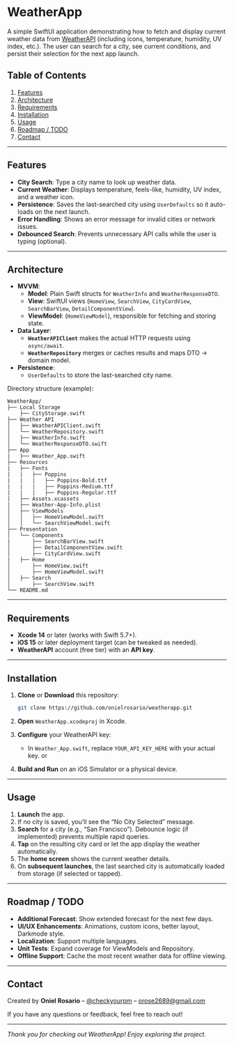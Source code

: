 # WeatherApp

A simple SwiftUI application demonstrating how to fetch and display current weather data from [WeatherAPI](https://www.weatherapi.com/) (including icons, temperature, humidity, UV index, etc.). The user can search for a city, see current conditions, and persist their selection for the next app launch.

## Table of Contents

1. [Features](#features)  
2. [Architecture](#architecture)  
3. [Requirements](#requirements)  
4. [Installation](#installation)  
5. [Usage](#usage)  
6. [Roadmap / TODO](#roadmap--todo)  
7. [Contact](#contact)

---

## Features

- **City Search**: Type a city name to look up weather data.  
- **Current Weather**: Displays temperature, feels-like, humidity, UV index, and a weather icon.  
- **Persistence**: Saves the last-searched city using `UserDefaults` so it auto-loads on the next launch.  
- **Error Handling**: Shows an error message for invalid cities or network issues.  
- **Debounced Search**: Prevents unnecessary API calls while the user is typing (optional).

---

## Architecture

- **MVVM**:  
  - **Model**: Plain Swift structs for `WeatherInfo` and `WeatherResponseDTO`.  
  - **View**: SwiftUI views (`HomeView`, `SearchView`, `CityCardView`, `SearchBarView`, `DetailComponentView`).  
  - **ViewModel**: (`HomeViewModel`), responsible for fetching and storing state.  
- **Data Layer**:  
  - **`WeatherAPIClient`** makes the actual HTTP requests using `async/await`.  
  - **`WeatherRepository`** merges or caches results and maps DTO → domain model.  
- **Persistence**:  
  - `UserDefaults` to store the last-searched city name.

Directory structure (example):
```
WeatherApp/
├── Local Storage
    ├── CityStorage.swift
├── Weather API
│   ├── WeatherAPIClient.swift
│   └── WeatherRepository.swift
│   ├── WeatherInfo.swift
│   └── WeatherResponseDTO.swift
├── App
|   ├── Weather_App.swift
├── Resources
|   ├── Fonts
|   |   ├── Poppins
|   |   |   ├── Poppins-Bold.ttf
|   |   |   ├── Poppins-Medium.ttf
|   |   |   ├── Poppins-Regular.ttf
|   ├── Assets.xcassets
|   ├── Weather-App-Info.plist
│   ├── ViewModels
│   │   ├── HomeViewModel.swift
│   │   └── SearchViewModel.swift
├── Presentation
│   └── Components
|       ├── SearchBarView.swift
│       ├── DetailComponentView.swift
│       ├── CityCardView.swift
|   ├── Home
│       ├── HomeView.swift
│       ├── HomeViewModel.swift
│   ├── Search
│       ├── SearchView.swift
└── README.md
```

---

## Requirements

- **Xcode 14** or later (works with Swift 5.7+).
- **iOS 15** or later deployment target (can be tweaked as needed).
- **WeatherAPI** account (free tier) with an **API key**.

---

## Installation

1. **Clone** or **Download** this repository:
   ```bash
   git clone https://github.com/onielrosario/weatherapp.git
   ```
2. **Open** `WeatherApp.xcodeproj` in Xcode.
3. **Configure** your WeatherAPI key:
   - In `Weather_App.swift`, replace `YOUR_API_KEY_HERE` with your actual key. or

4. **Build and Run** on an iOS Simulator or a physical device.

---

## Usage

1. **Launch** the app.
2. If no city is saved, you’ll see the “No City Selected” message.  
3. **Search** for a city (e.g., “San Francisco”). Debounce logic (if implemented) prevents multiple rapid queries.  
4. **Tap** on the resulting city card or let the app display the weather automatically.  
5. The **home screen** shows the current weather details.  
6. On **subsequent launches**, the last searched city is automatically loaded from storage (if selected or tapped).

---

## Roadmap / TODO

- **Additional Forecast**: Show extended forecast for the next few days.  
- **UI/UX Enhancements**: Animations, custom icons, better layout, Darkmode style.  
- **Localization**: Support multiple languages.  
- **Unit Tests**: Expand coverage for ViewModels and Repository.  
- **Offline Support**: Cache the most recent weather data for offline viewing.

---

## Contact

Created by **Oniel Rosario** – [@checkyourpm](https://x.com/checkyourpm) – [orose2689@gmail.com](mailto:orose2689@gmail.com)

If you have any questions or feedback, feel free to reach out!

---

*Thank you for checking out WeatherApp! Enjoy exploring the project.*
